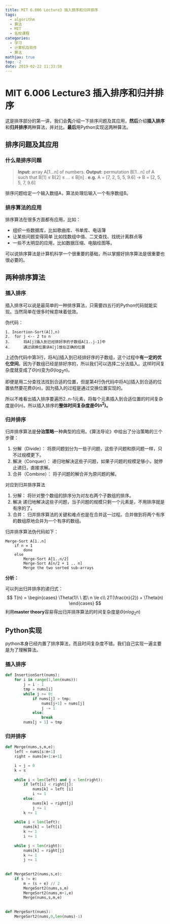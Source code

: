 ```yaml
---
title: MIT 6.006 Lecture3 插入排序和归并排序
tags:
  - algorithm
  - 算法
  - MIT
  - 名校课程
categories:
  - 学习
  - 计算机及软件
  - 算法
mathjax: true
top: -2
date: 2019-02-22 11:33:58
---
```



# MIT 6.006 Lecture3 插入排序和归并排序

这是排序部分的第一讲，我们会**先**介绍一下排序问题及其应用，**然后**介绍**插入排序**和**归并排序**两种算法，并对比。**最后**用Python实现这两种算法。

<!--more-->

## 排序问题及其应用

### 什么是排序问题

>**Input:** 
>	array A[1…n] of numbers.
>**Output:** 
>	permutation B[1…n] of A such that B[1] ≤ B[2] ≤ … ≤ B[n] .
>**e.g.** 
>	A = [7, 2, 5, 5, 9.6] → B = [2, 5, 5, 7, 9.6] 

排序问题给定一个输入数组A，算法处理后输入一个有序数组B。

### 排序算法的应用

排序算法在很多方面都有应用，比如：

* 组织一些数据库，比如歌曲库、书单库、电话簿
* 让某些问题变得简单
  比如找数组中值、二叉查找、找统计离群点等
* 一些不太明显的应用，比如数据压缩、电脑绘图等。

可以说排序算法是计算机科学一个很重要的基础，所以掌握好排序算法是很重要也很必要的。

## 两种排序算法

### 插入排序

插入排序可以说是最简单的一种排序算法，只需要四五行的Python代码就能实现。当然简单在很多时候意味着低效。

伪代码：

```pseudocode
1. Insertion-Sort(A[],n)
2. 	for j <-- 2 to n
3. 		将A[j]插入到已经排好序的子数组A[1..j-1]中
4. 		通过调换位置讲A[j]放在正确的位置
```

上述伪代码中第3行，将A[j]插入到已经排好序的子数组，这个过程中**有一定的优化空间**。因为子数组已经是排好序的，所以我们可以选择二分法插入。这样时间复杂度就变成了$\Theta(n)$变为$\Theta(log_2n)$。

即便是用二分查找法找到合适的位置，但是第4行伪代码中将A[j]插入到合适的位置依然要花费$\Theta(n)$。因为插入的过程是通过交换位置实现的。

所以不难看出插入排序要遍历2..n-1元素，将每个元素插入到合适位置的时间复杂度是$\Theta(n)$。所以插入排序的**整体时间复杂度是$\Theta(n^2)​$。**

### 归并排序

归并排序算法是**分治策略**一种典型的应用。《算法导论》中给出了分治策略的三个步骤：

1. 分解（Divide）：
   将原问题划分为一些子问题，这些子问题和原问题一样，只不过规模更下。
2. 解决（Conquer）：
   递归地解决这些子问题，如果子问题的规模足够小，就停止递归，直接求解。
3. 合并（Combine）：
   将子问题的解合并为原问题的解。

对应到归并排序算法

1. 分解：
   将针对整个数组的排序分为对左右两个子数组的排序。
2. 解决
   递归地解决这些子问题，当子问题的规模只剩一个元素是，不用排序就是有序的了。
3. 合并：
   归并排序算法的关键和难点也是在合并这一过程。合并做到将两个有序的数组原地合并为一个有序的数组。

归并排序算法伪代码如下：

```pseudocode
Merge-Sort A[1..n]
	if n = 1
		done
	else
		Merge-Sort A[1..n/2]
		Merge-Sort A[n/2 + 1 .. n]
		Merge the two sorted sub-arrays
```

**分析：**

可以列出归并排序的递归式：
$$
T(n) = 
\begin{cases}
\Theta(1)\ \ 若\ n \le c\\
2T(\frac{n}{2}) + \Theta(n)
\end{cases}
$$
利用**master theory**容易得出归并排序算法的时间复杂度是$\Theta(nlog_2n)​$

## Python实现

python本身已经内置了排序算法，而且时间复杂度不错。我们自己实现一遍主要是为了理解算法。

### 插入排序

```python
def InsertionSort(nums):
	for i in range(1,len(nums)):
		j = i - 1
		tmp = nums[i]
		while j >= 0:
			if nums[j] > tmp:
				nums[j+1] = nums[j]
				j -= 1
			else:
				break
		nums[j + 1] = tmp
```



### 归并排序

```python
def Merge(nums,s,m,e):
	left = nums[s:m+1]
	right = nums[m+1:e+1]

	i = j = 0
	k = s
	
	while i < len(left) and j < len(right):
		if left[i] < right[j]:
			nums[k] = left [i]
			i += 1
		else:
			nums[k] = right[j]
			j += 1
		k += 1
		
	while i < len(left):
		nums[k] = left[i]
		k += 1
		i += 1
		
	while j < len(right):
		nums[k] = right[j]
		k += 1
		j += 1	
		
		
def MergeSort2(nums,s,e):
	if s != e:
		m = (s + e) // 2
		MergeSort2(nums,s,m)
		MergeSort2(nums,m+1,e)
		Merge(nums,s,m,e)
	
	
def MergeSort(nums):
	MergeSort2(nums,0,len(nums)-1)
```

